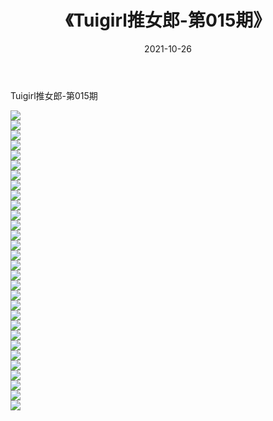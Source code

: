 ﻿---
layout: post
title:  《Tuigirl推女郎-第015期》
date:   2021-10-26
img: http://imgx.orgx.ga/漏D/网络美图/2021/Tuigirl推女郎-第015期/000.jpg
categories: [美女, 清纯, 唯美]
---

Tuigirl推女郎-第015期

  ![](http://imgx.orgx.ga/漏D/网络美图/2021/Tuigirl推女郎-第015期/001.jpg) <br> ![](http://imgx.orgx.ga/漏D/网络美图/2021/Tuigirl推女郎-第015期/002.jpg) <br> ![](http://imgx.orgx.ga/漏D/网络美图/2021/Tuigirl推女郎-第015期/003.jpg) <br> ![](http://imgx.orgx.ga/漏D/网络美图/2021/Tuigirl推女郎-第015期/004.jpg) <br> ![](http://imgx.orgx.ga/漏D/网络美图/2021/Tuigirl推女郎-第015期/005.jpg) <br> ![](http://imgx.orgx.ga/漏D/网络美图/2021/Tuigirl推女郎-第015期/006.jpg) <br> ![](http://imgx.orgx.ga/漏D/网络美图/2021/Tuigirl推女郎-第015期/007.jpg) <br> ![](http://imgx.orgx.ga/漏D/网络美图/2021/Tuigirl推女郎-第015期/008.jpg) <br> ![](http://imgx.orgx.ga/漏D/网络美图/2021/Tuigirl推女郎-第015期/009.jpg) <br> ![](http://imgx.orgx.ga/漏D/网络美图/2021/Tuigirl推女郎-第015期/010.jpg) <br> ![](http://imgx.orgx.ga/漏D/网络美图/2021/Tuigirl推女郎-第015期/011.jpg) <br> ![](http://imgx.orgx.ga/漏D/网络美图/2021/Tuigirl推女郎-第015期/012.jpg) <br> ![](http://imgx.orgx.ga/漏D/网络美图/2021/Tuigirl推女郎-第015期/013.jpg) <br> ![](http://imgx.orgx.ga/漏D/网络美图/2021/Tuigirl推女郎-第015期/014.jpg) <br> ![](http://imgx.orgx.ga/漏D/网络美图/2021/Tuigirl推女郎-第015期/015.jpg) <br> ![](http://imgx.orgx.ga/漏D/网络美图/2021/Tuigirl推女郎-第015期/016.jpg) <br> ![](http://imgx.orgx.ga/漏D/网络美图/2021/Tuigirl推女郎-第015期/017.jpg) <br> ![](http://imgx.orgx.ga/漏D/网络美图/2021/Tuigirl推女郎-第015期/018.jpg) <br> ![](http://imgx.orgx.ga/漏D/网络美图/2021/Tuigirl推女郎-第015期/019.jpg) <br> ![](http://imgx.orgx.ga/漏D/网络美图/2021/Tuigirl推女郎-第015期/020.jpg) <br> ![](http://imgx.orgx.ga/漏D/网络美图/2021/Tuigirl推女郎-第015期/021.jpg) <br> ![](http://imgx.orgx.ga/漏D/网络美图/2021/Tuigirl推女郎-第015期/022.jpg) <br> ![](http://imgx.orgx.ga/漏D/网络美图/2021/Tuigirl推女郎-第015期/023.jpg) <br> ![](http://imgx.orgx.ga/漏D/网络美图/2021/Tuigirl推女郎-第015期/024.jpg) <br> ![](http://imgx.orgx.ga/漏D/网络美图/2021/Tuigirl推女郎-第015期/025.jpg) <br> ![](http://imgx.orgx.ga/漏D/网络美图/2021/Tuigirl推女郎-第015期/026.jpg) <br> ![](http://imgx.orgx.ga/漏D/网络美图/2021/Tuigirl推女郎-第015期/027.jpg) <br> ![](http://imgx.orgx.ga/漏D/网络美图/2021/Tuigirl推女郎-第015期/028.jpg) <br> ![](http://imgx.orgx.ga/漏D/网络美图/2021/Tuigirl推女郎-第015期/029.jpg) <br> ![](http://imgx.orgx.ga/漏D/网络美图/2021/Tuigirl推女郎-第015期/030.jpg) <br>